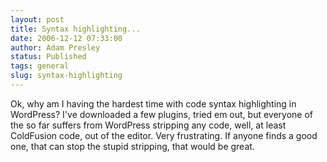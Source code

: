 ```yaml
---
layout: post
title: Syntax highlighting...
date: 2006-12-12 07:33:00
author: Adam Presley
status: Published
tags: general
slug: syntax-highlighting
---
```

Ok, why am I having the hardest time with code syntax highlighting in
WordPress? I've downloaded a few plugins, tried em out, but everyone of
the so far suffers from WordPress stripping any code, well, at least
ColdFusion code, out of the editor. Very frustrating. If anyone finds a
good one, that can stop the stupid stripping, that would be great.

